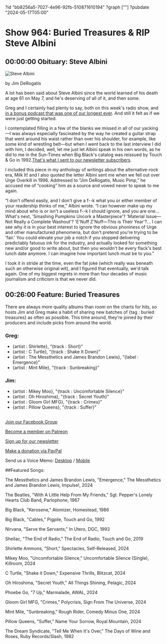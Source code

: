 ?id "bb8256a5-7027-4e96-92fb-510871610194"
?graph [""]
?pubdate "2024-05-17T05:00"
# Show 964: Buried Treasures & RIP Steve Albini



## 00:00:00 Obituary: Steve Albini

![Steve Albini](https://static.soundopinions.org/images/2024/albini-atp.jpg)

by Jim DeRogatis

A lot has been said about Steve Albini since the world learned of his death at age 61 on May 7, and he's deserving of all of it, and then some.

Greg and I certainly had plenty to say, both on this week's radio show, and [in a bonus podcast that was one of our longest ever](https://art19.com/shows/sound-opinions/episodes/c8ba6d5d-ce97-47cf-82c7-53260596e0b6). And still it felt as if we were just getting started.

I contemplated filling in a few of the blanks we missed in all of our yacking—I was always especially fascinated by the way he created a guitar strap that went around his waist rather than over his shoulder, for example, like some kind of wrestling belt—but when I went back to the last interview I did with him, I decided, well, let me just let Albini speak in his own words, as he did to me in the Sun-Times when Big Black's catalog was reissued by Touch & Go in 1992.[That's what I sent to our newsletter subscribers](https://mailchi.mp/soundopinions/newsletter11132020-14182505).

I included this piece in my anthology of writings about the alternative-rock era, Milk It! and I also quoted the letter Albini sent me when we fell out over Urge Overkill in 1996. Addressed to “Jim DeRogatis, Music Pimp,” he accused me of “cooking” him as a source and vowed never to speak to me again.

“I don't offend easily, and I don't give a f--k what you or either member of your readership thinks of me,” Albini wrote. “I can however make up my mind about who is or isn't a useless f--k I should ignore, and you are one… What's next, 'Smashing Pumpkins Uncork a Masterpiece'? 'Material Issue—Not Really a Complete Washout'? 'E'Nuff Z'Nuff—This is Their Year'?... I can see why it is in your best interest to ignore the obvious phoniness of Urge and other manufactured phenomena, but don't pretend you're trying to be 'fair.' You could elevate your job a notch if you stopped delivering predictably fatuous ink for the industry, and actually looked for something new and/or good to write about, but then you wouldn't be every flack's best lunch date anymore. I can imagine how important lunch must be to you.”

I took it in stride at the time, even the fat joke (which really was beneath such an otherwise original wit), and I figured that eventually, we'd talk again. One of my biggest regrets in more than four decades of music journalism and criticism is that we never did.



## 00:26:00 Feature: Buried Treasures

There are always more quality albums than room on the charts for hits, so hosts Jim and Greg make a habit of sharing new batches of {tag : buried treasures} as often as possible. This time around, they're joined by their producers and include picks from around the world.


### Greg:

- {artist : Shirlette}, “{track : Short}”
- {artist : C Turtle}, “{track : Shake It Down}”
- {artist : The Messthetics and James Brandon Lewis}, “{label : Emergence}”
- {artist : Mint Mile}, “{track : Sunbreaking}”


### Jim:

- {artist : Mikey Moo}, "{track : Uncomfortable Silence}"
- {artist : Oh Hiroshima}, "{track : Secret Youth}"
- {artist : Gloom Girl MFG}, "{track : Crimes}"
- {artist : Pillow Queens}, "{track : Suffer}"


## 
[Join our Facebook Group](https://bit.ly/3sivr9T)

[Become a member on Patreon](https://bit.ly/3slWZvc)

[Sign up for our newsletter](https://bit.ly/3eEvRnG)

[Make a donation via PayPal](https://bit.ly/3dmt9lU)

Send us a Voice Memo: [Desktop](http://bit.ly/2RyD5Ah) / [Mobile](http://sayhi.chat/soundops)

##Featured Songs:

The Messthetics and James Brandon Lewis, "Emergence," The Messthetics and James Brandon Lewis, Impulse!, 2024

The Beatles, "With A Little Help From My Friends," Sgt. Pepper's Lonely Hearts Club Band, Parlophone, 1967

Big Black, "Kerosene," Atomizer, Homestead, 1986

Big Black, "Cables," Pigpile, Touch and Go, 1992

Nirvana, "Serve the Servants," In Utero, DGC, 1993

Shellac, "The End of Radio," The End of Radio, Touch and Go, 2019

Shirlette Ammons, "Short," Spectacles, Self-Released, 2024

Mikey Moo, "Uncomfortable Silence," Uncomfortable Silence (Single), Killroom, 2024

C Turtle, "Shake it Down," Expensive Thrills, Blitzcat, 2024

Oh Hiroshima, "Secret Youth," All Things Shining, Pelagic, 2024

Phoebe Go, "7 Up," Marmalade, AWAL, 2024

Gloom Girl MFG, "Crimes," Polycrisis, Sign From The Universe, 2024

Mint Mile, "Sunbreaking," Rough Rider, Comedy Minus One, 2024

Pillow Queens, "Suffer," Name Your Sorrow, Royal Mountain, 2024

The Dream Syndicate, "Tell Me When It's Over," The Days of Wine and Roses, Ruby Records/Slash, 1982